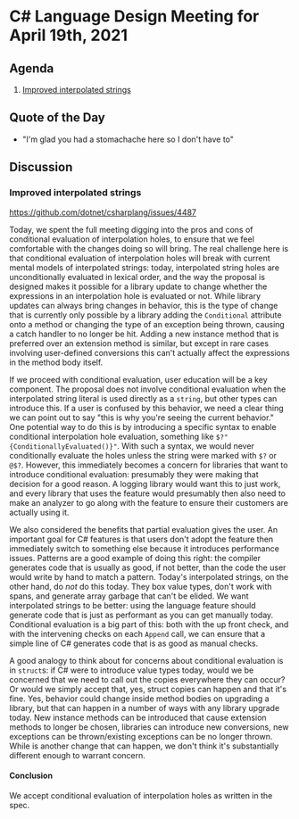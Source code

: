 # C# Language Design Meeting for April 19th, 2021

## Agenda

1. [Improved interpolated strings](#improved-interpolated-strings)

## Quote of the Day

- "I'm glad you had a stomachache here so I don't have to"

## Discussion

### Improved interpolated strings

https://github.com/dotnet/csharplang/issues/4487

Today, we spent the full meeting digging into the pros and cons of conditional evaluation of interpolation holes, to ensure that we feel
comfortable with the changes doing so will bring. The real challenge here is that conditional evaluation of interpolation holes will break
with current mental models of interpolated strings: today, interpolated string holes are unconditionally evaluated in lexical order, and
the way the proposal is designed makes it possible for a library update to change whether the expressions in an interpolation hole is
evaluated or not. While library updates can always bring changes in behavior, this is the type of change that is currently only possible
by a library adding the `Conditional` attribute onto a method or changing the type of an exception being thrown, causing a catch handler
to no longer be hit. Adding a new instance method that is preferred over an extension method is similar, but except in rare cases involving
user-defined conversions this can't actually affect the expressions in the method body itself.

If we proceed with conditional evaluation, user education will be a key component. The proposal does not involve conditional evaluation when
the interpolated string literal is used directly as a `string`, but other types can introduce this. If a user is confused by this behavior,
we need a clear thing we can point out to say "this is why you're seeing the current behavior." One potential way to do this is by introducing
a specific syntax to enable conditional interpolation hole evaluation, something like `$?"{ConditionallyEvaluated()}"`. With such a syntax,
we would never conditionally evaluate the holes unless the string were marked with `$?` or `@$?`. However, this immediately becomes a concern
for libraries that want to introduce conditional evaluation: presumably they were making that decision for a good reason. A logging library
would want this to just work, and every library that uses the feature would presumably then also need to make an analyzer to go along with the
feature to ensure their customers are actually using it.

We also considered the benefits that partial evaluation gives the user. An important goal for C# features is that users don't adopt the
feature then immediately switch to something else because it introduces performance issues. Patterns are a good example of doing this right:
the compiler generates code that is usually as good, if not better, than the code the user would write by hand to match a pattern. Today's
interpolated strings, on the other hand, do _not_ do this today. They box value types, don't work with spans, and generate array garbage that
can't be elided. We want interpolated strings to be better: using the language feature should generate code that is just as performant as
you can get manually today. Conditional evaluation is a big part of this: both with the up front check, and with the intervening checks on
each `Append` call, we can ensure that a simple line of C# generates code that is as good as manual checks.

A good analogy to think about for concerns about conditional evaluation is in `struct`s: if C# were to introduce value types today, would
we be concerned that we need to call out the copies everywhere they can occur? Or would we simply accept that, yes, struct copies can happen
and that it's fine. Yes, behavior could change inside method bodies on upgrading a library, but that can happen in a number of ways with any
library upgrade today. New instance methods can be introduced that cause extension methods to longer be chosen, libraries can introduce new
conversions, new exceptions can be thrown/existing exceptions can be no longer thrown. While is another change that can happen, we don't think
it's substantially different enough to warrant concern.

#### Conclusion

We accept conditional evaluation of interpolation holes as written in the spec.
